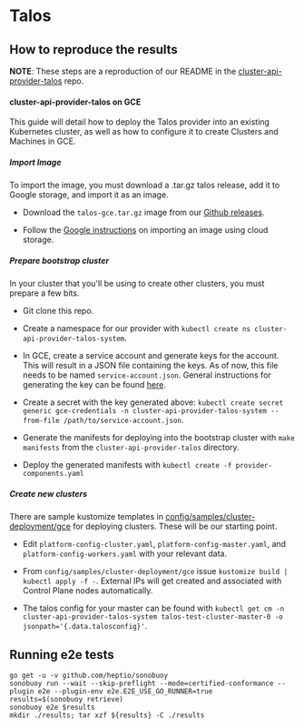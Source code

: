 # Talos

## How to reproduce the results

**NOTE**: These steps are a reproduction of our README in the [cluster-api-provider-talos](https://github.com/talos-systems/cluster-api-provider-talos/blob/master/docs/GCE.md) repo.

#### cluster-api-provider-talos on GCE

This guide will detail how to deploy the Talos provider into an existing Kubernetes cluster, as well as how to configure it to create Clusters and Machines in GCE.

##### Import Image

To import the image, you must download a .tar.gz talos release, add it to Google storage, and import it as an image.

- Download the `talos-gce.tar.gz` image from our [Github releases](https://github.com/talos-systems/talos/releases).

- Follow the [Google instructions](https://cloud.google.com/compute/docs/images/import-existing-image#import_image) on importing an image using cloud storage.


##### Prepare bootstrap cluster

In your cluster that you'll be using to create other clusters, you must prepare a few bits.

- Git clone this repo.

- Create a namespace for our provider with `kubectl create ns cluster-api-provider-talos-system`.

- In GCE, create a service account and generate keys for the account. This will result in a JSON file containing the keys. As of now, this file needs to be named `service-account.json`. General instructions for generating the key can be found [here](https://cloud.google.com/iam/docs/creating-managing-service-account-keys).

- Create a secret with the key generated above: `kubectl create secret generic gce-credentials -n cluster-api-provider-talos-system --from-file /path/to/service-account.json`.

- Generate the manifests for deploying into the bootstrap cluster with `make manifests` from the `cluster-api-provider-talos` directory.

- Deploy the generated manifests with `kubectl create -f provider-components.yaml`


##### Create new clusters

There are sample kustomize templates in [config/samples/cluster-deployment/gce](../config/samples/cluster-deployment/gce) for deploying clusters. These will be our starting point.

- Edit `platform-config-cluster.yaml`, `platform-config-master.yaml`, and `platform-config-workers.yaml` with your relevant data. 

- From `config/samples/cluster-deployment/gce` issue `kustomize build | kubectl apply -f -`. External IPs will get created and associated with Control Plane nodes automatically.

- The talos config for your master can be found with `kubectl get cm -n cluster-api-provider-talos-system talos-test-cluster-master-0 -o jsonpath='{.data.talosconfig}'`.


## Running e2e tests

```
go get -u -v github.com/heptio/sonobuoy
sonobuoy run --wait --skip-preflight --mode=certified-conformance --plugin e2e --plugin-env e2e.E2E_USE_GO_RUNNER=true
results=$(sonobuoy retrieve)
sonobuoy e2e $results
mkdir ./results; tar xzf ${results} -C ./results
```
